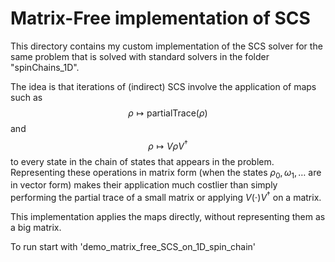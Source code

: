 # Matrix-Free implementation of SCS
This directory contains my custom implementation of the SCS solver for the same problem that is solved with standard solvers in the folder "spinChains_1D".

The idea is that iterations  of (indirect) SCS involve the application of maps such as
$$\rho \mapsto \mathrm{partialTrace}(\rho) $$
and 
$$\rho \mapsto V \rho V^{\dagger} $$
to every state in the chain of states that appears in the problem. 
Representing these operations in matrix form (when the states $\rho_0,\omega_1,\ldots$ are in vector form) makes their application much costlier than simply performing the partial trace of a small matrix or applying $V(\cdot)V^{\dagger}$ on a matrix.

This implementation applies the maps directly, without representing them as a big matrix. 

To run start with 'demo_matrix_free_SCS_on_1D_spin_chain'

